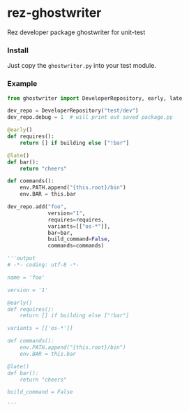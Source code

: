 # rez-ghostwriter
Rez developer package ghostwriter for unit-test

### Install

Just copy the `ghostwriter.py` into your test module.

### Example

```python
from ghostwriter import DeveloperRepository, early, late

dev_repo = DeveloperRepository("test/dev")
dev_repo.debug = 1  # will print out saved package.py

@early()
def requires():
    return [] if building else ["!bar"]

@late()
def bar():
    return "cheers"

def commands():
    env.PATH.append("{this.root}/bin")
    env.BAR = this.bar

dev_repo.add("foo",
             version="1",
             requires=requires,
             variants=[["os-*"]],
             bar=bar,
             build_command=False,
             commands=commands)

'''output
# -*- coding: utf-8 -*-

name = 'foo'

version = '1'

@early()
def requires():
    return [] if building else ["!bar"]

variants = [['os-*']]

def commands():
    env.PATH.append("{this.root}/bin")
    env.BAR = this.bar

@late()
def bar():
    return "cheers"

build_command = False

'''
```
